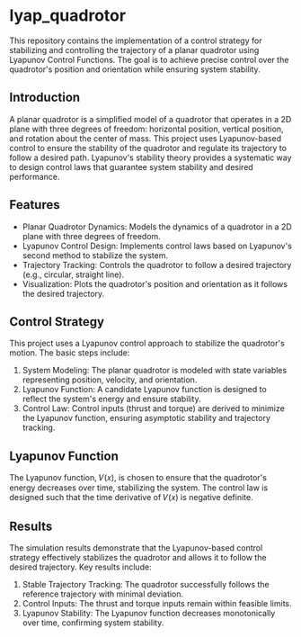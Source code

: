 # lyap_quadrotor
This repository contains the implementation of a control strategy for stabilizing and controlling the trajectory of a planar quadrotor using Lyapunov Control Functions. The goal is to achieve precise control over the quadrotor's position and orientation while ensuring system stability.

## Introduction
A planar quadrotor is a simplified model of a quadrotor that operates in a 2D plane with three degrees of freedom: horizontal position, vertical position, and rotation about the center of mass. This project uses Lyapunov-based control to ensure the stability of the quadrotor and regulate its trajectory to follow a desired path. Lyapunov's stability theory provides a systematic way to design control laws that guarantee system stability and desired performance.

## Features 
* Planar Quadrotor Dynamics: Models the dynamics of a quadrotor in a 2D plane with three degrees of freedom.
* Lyapunov Control Design: Implements control laws based on Lyapunov's second method to stabilize the system.
* Trajectory Tracking: Controls the quadrotor to follow a desired trajectory (e.g., circular, straight line).
* Visualization: Plots the quadrotor's position and orientation as it follows the desired trajectory.

## Control Strategy
This project uses a Lyapunov control approach to stabilize the quadrotor's motion. The basic steps include:

1. System Modeling: The planar quadrotor is modeled with state variables representing position, velocity, and orientation.
2. Lyapunov Function: A candidate Lyapunov function is designed to reflect the system's energy and ensure stability.
3. Control Law: Control inputs (thrust and torque) are derived to minimize the Lyapunov function, ensuring asymptotic stability and trajectory tracking.

## Lyapunov Function
The Lyapunov function, 𝑉(𝑥), is chosen to ensure that the quadrotor's energy decreases over time, stabilizing the system. The control law is designed such that the time derivative of 𝑉(𝑥) is negative definite.

## Results
The simulation results demonstrate that the Lyapunov-based control strategy effectively stabilizes the quadrotor and allows it to follow the desired trajectory. Key results include:
1. Stable Trajectory Tracking: The quadrotor successfully follows the reference trajectory with minimal deviation.
2. Control Inputs: The thrust and torque inputs remain within feasible limits.
3. Lyapunov Stability: The Lyapunov function decreases monotonically over time, confirming system stability.
